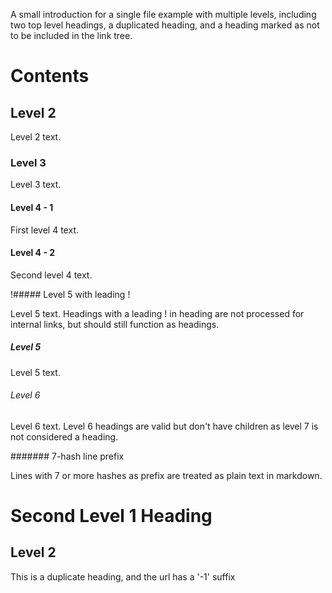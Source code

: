 A small introduction for a single file example with multiple levels, including two top level headings, a duplicated heading, and a heading marked as not to be included in the link tree.

# Contents

## Level 2

Level 2 text.

### Level 3

Level 3 text.

#### Level 4 - 1

First level 4 text.

#### Level 4 - 2

Second level 4 text.

!##### Level 5 with leading !

Level 5 text. Headings with a leading ! in heading are not processed for internal links, but should still function as headings.

##### Level 5

Level 5 text.

###### Level 6

Level 6 text. Level 6 headings are valid but don't have children as level 7 is not considered a heading.

####### 7-hash line prefix

Lines with 7 or more hashes as prefix are treated as plain text in markdown.

# Second Level 1 Heading

## Level 2

This is a duplicate heading, and the url has a '-1' suffix
